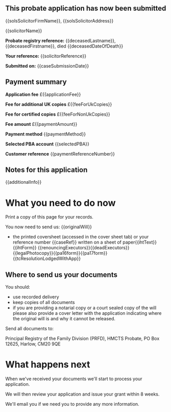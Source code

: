This probate application has now been submitted
-------------------------------------------------

{{solsSolicitorFirmName}}, {{solsSolicitorAddress}}

{{solicitorName}}

**Probate registry reference:**
{{deceasedLastname}}, {{deceasedFirstname}}, died {{deceasedDateOfDeath}}

**Your reference:** {{solicitorReference}}

**Submitted on:** {{caseSubmissionDate}}

Payment summary
-------------------------------------------------
**Application fee** &pound;{{applicationFee}}

**Fee for additional UK copies** &pound;{{feeForUkCopies}}

**Fee for certified copies** &pound;{{feeForNonUkCopies}}

**Fee amount** &pound;{{paymentAmount}}

**Payment method** {{paymentMethod}}

**Selected PBA account** {{selectedPBA}}

**Customer reference** {{paymentReferenceNumber}}

Notes for this application
-------------------------------------------------

{{additionalInfo}}

What you need to do now
==================================================

Print a copy of this page for your records. 
 
You now need to send us:
{{originalWill}}
*   the printed coversheet (accessed in the cover sheet tab) or your reference number {{caseRef}} written on a sheet of paper{{ihtText}}{{ihtForm}}
{{renouncingExecutors}}{{deadExecutors}}{{legalPhotocopy}}{{pa16form}}{{pa17form}}{{tcResolutionLodgedWithApp}}

Where to send us your documents
-------------------------------

You should:

*   use recorded delivery
*   keep copies of all documents
*   if you are providing a notarial copy or a court sealed copy of the will please also provide a cover letter with the application indicating where the original will is and why it cannot be released. 

Send all documents to:

Principal Registry of the Family Division (PRFD),
HMCTS Probate,
PO Box 12625,
Harlow,
CM20 9QE

What happens next
=================

When we've received your documents we'll start to process your application.

We will then review your application and issue your grant within 8 weeks.

We'll email you if we need you to provide any more information.
